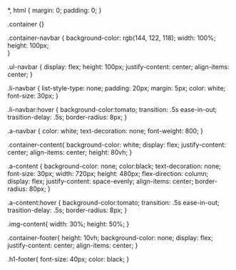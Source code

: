 *,
html {
    margin: 0;
    padding: 0;
}

.container {}

.container-navbar {
    background-color: rgb(144, 122, 118);
    width: 100%;
    height: 100px;    
}

.ul-navbar {
    display: flex;
    height: 100px;
    justify-content: center;
    align-items: center;
}

.li-navbar {
    list-style-type: none;
    padding: 20px;
    margin: 5px;
    color: white;
    font-size: 30px;
}

.li-navbar:hover {
    background-color:tomato;
    transition: .5s ease-in-out;
    trasition-delay: .5s;
    border-radius: 8px;
}

.a-navbar {
    color: white;
    text-decoration: none;
    font-weight: 800;
}

.container-content{
    background-color: white;
    display: flex;
    justify-content: center;
    align-items: center;
    height: 80vh;
}

.a-content {
    background-color: none;
    color:black;
    text-decoration: none;
    font-size: 30px;
    width: 720px;
    height: 480px;
    flex-direction: column;
    display: flex;
    justify-content: space-evenly; 
    align-items: center;
    border-radius: 80px;
}

.a-content:hover {
    background-color:tomato;
    transition: .5s ease-in-out;
    trasition-delay: .5s;
    border-radius: 8px;
}

.img-content{
    width: 30%;
    height: 50%;
}

.container-footer{
    height: 10vh;
    background-color: none;
    display: flex;
    justify-content: center;
    align-items: center;
}

.h1-footer{
    font-size: 40px;
    color: black;
}

